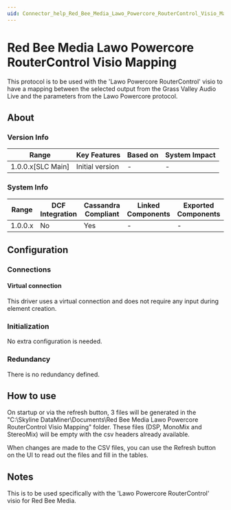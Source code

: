```yaml
---
uid: Connector_help_Red_Bee_Media_Lawo_Powercore_RouterControl_Visio_Mapping
---
```


# Red Bee Media Lawo Powercore RouterControl Visio Mapping

This protocol is to be used with the 'Lawo Powercore RouterControl' visio to have a mapping between the selected output from the Grass Valley Audio Live and the parameters from the Lawo Powercore protocol.

## About

### Version Info

| **Range**           | **Key Features** | **Based on** | **System Impact** |
|---------------------|------------------|--------------|-------------------|
| 1.0.0.x\[SLC Main\] | Initial version  | \-           | \-                |

### System Info

| **Range** | **DCF Integration** | **Cassandra Compliant** | **Linked Components** | **Exported Components** |
|-----------|---------------------|-------------------------|-----------------------|-------------------------|
| 1.0.0.x   | No                  | Yes                     | \-                    | \-                      |

## Configuration

### Connections

#### Virtual connection

This driver uses a virtual connection and does not require any input during element creation.

### Initialization

No extra configuration is needed.

### Redundancy

There is no redundancy defined.

## How to use

On startup or via the refresh button, 3 files will be generated in the "C:\Skyline DataMiner\Documents\Red Bee Media Lawo Powercore RouterControl Visio Mapping" folder. These files (DSP, MonoMix and StereoMix) will be empty with the csv headers already available.

When changes are made to the CSV files, you can use the Refresh button on the UI to read out the files and fill in the tables.

## Notes

This is to be used specifically with the 'Lawo Powercore RouterControl' visio for Red Bee Media.
